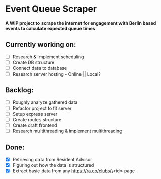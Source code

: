 # Event Queue Scraper

#### A WIP project to scrape the internet for engagement with Berlin based events to calculate expected queue times

## Currently working on:

-   [ ] Research & implement scheduling
-   [ ] Create DB structure
-   [ ] Connect data to database
-   [ ] Research server hosting - Online || Local?

## Backlog:

-   [ ] Roughly analyze gathered data
-   [ ] Refactor project to fit server
-   [ ] Setup express server
-   [ ] Create routes structure
-   [ ] Create draft frontend
-   [ ] Research multithreading & implement multithreading

## Done:

-   [x] Retrieving data from Resident Advisor
-   [x] Figuring out how the data is structured
-   [x] Extract basic data from any https://ra.co/clubs/\<id\> page
